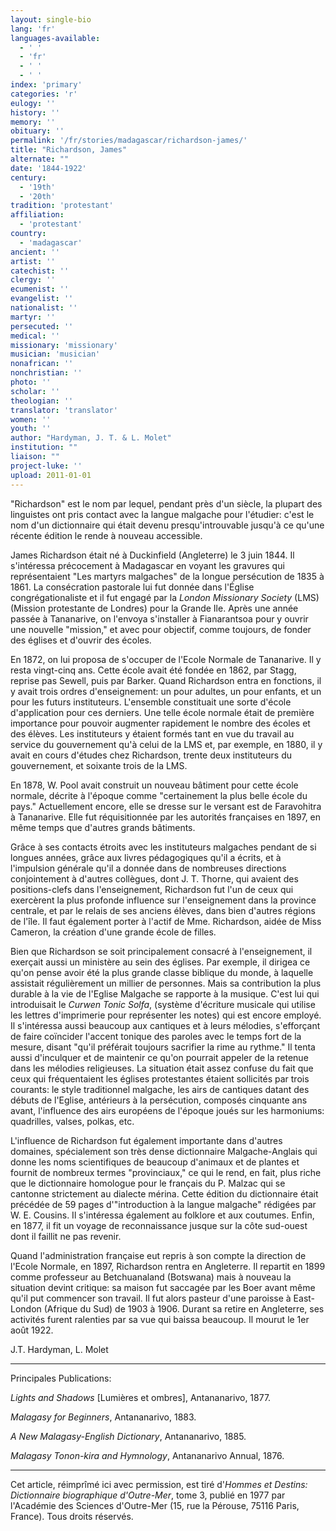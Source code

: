 ```yaml
---
layout: single-bio
lang: 'fr'
languages-available:
  - ' '
  - 'fr'
  - ' '
  - ' '
index: 'primary'
categories: 'r'
eulogy: ''
history: ''
memory: ''
obituary: ''
permalink: '/fr/stories/madagascar/richardson-james/'
title: "Richardson, James"
alternate: ""
date: '1844-1922'
century:
  - '19th'
  - '20th'
tradition: 'protestant'
affiliation:
  - 'protestant'
country:
  - 'madagascar'
ancient: ''
artist: ''
catechist: ''
clergy: ''
ecumenist: ''
evangelist: ''
nationalist: ''
martyr: ''
persecuted: ''
medical: ''
missionary: 'missionary'
musician: 'musician'
nonafrican: ''
nonchristian: ''
photo: ''
scholar: ''
theologian: ''
translator: 'translator'
women: ''
youth: ''
author: "Hardyman, J. T. & L. Molet"
institution: ""
liaison: ""
project-luke: ''
upload: 2011-01-01
---
```




"Richardson" est le nom par lequel, pendant près d'un siècle, la plupart des linguistes ont pris contact avec la langue malgache pour l'étudier: c'est le nom d'un dictionnaire qui était devenu presqu'introuvable jusqu'à ce qu'une récente édition le rende à nouveau accessible.

James Richardson était né à Duckinfield (Angleterre) le 3 juin 1844. Il s'intéressa précocement à Madagascar en voyant les gravures qui représentaient "Les martyrs malgaches" de la longue persécution de 1835 à 1861. La consécration pastorale lui fut donnée dans l'Église congrégationaliste et il fut engagé par la *London Missionary Society* (LMS) (Mission protestante de Londres) pour la Grande Ile. Après une année passée à Tananarive, on l'envoya s'installer à Fianarantsoa pour y ouvrir une nouvelle "mission," et avec pour objectif, comme toujours, de fonder des églises et d'ouvrir des écoles.

En 1872, on lui proposa de s'occuper de l'Ecole Normale de Tananarive. Il y resta vingt-cinq ans. Cette école avait été fondée en 1862, par Stagg, reprise pas Sewell, puis par Barker. Quand Richardson entra en fonctions, il y avait trois ordres d'enseignement: un pour adultes, un pour enfants, et un pour les futurs instituteurs. L'ensemble constituait une sorte d'école d'application pour ces derniers. Une telle école normale était de première importance pour pouvoir augmenter rapidement le nombre des écoles et des élèves. Les instituteurs y étaient formés tant en vue du travail au service du gouvernement qu'à celui de la LMS et, par exemple, en 1880, il y avait en cours d'études chez Richardson, trente deux instituteurs du gouvernement, et soixante trois de la LMS.

En 1878, W. Pool avait construit un nouveau bâtiment pour cette école normale, décrite à l'époque comme "certainement la plus belle école du pays." Actuellement encore, elle se dresse sur le versant est de Faravohitra à Tananarive. Elle fut réquisitionnée par les autorités françaises en 1897, en même temps que d'autres grands bâtiments.

Grâce à ses contacts étroits avec les instituteurs malgaches pendant de si longues années, grâce aux livres pédagogiques qu'il a écrits, et à l'impulsion générale qu'il a donnée dans de nombreuses directions conjointement à d'autres collègues, dont J. T. Thorne, qui avaient des positions-clefs dans l'enseignement, Richardson fut l'un de ceux qui exercèrent la plus profonde influence sur l'enseignement dans la province centrale, et par le relais de ses anciens élèves, dans bien d'autres régions de l'île. Il faut également porter à l'actif de Mme. Richardson, aidée de Miss Cameron, la création d'une grande école de filles.

Bien que Richardson se soit principalement consacré à l'enseignement, il exerçait aussi un ministère au sein des églises. Par exemple, il dirigea ce qu'on pense avoir été la plus grande classe biblique du monde, à laquelle assistait régulièrement un millier de personnes. Mais sa contribution la plus durable à la vie de l'Eglise Malgache se rapporte à la musique. C'est lui qui introduisait le *Curwen Tonic Solfa*, (système d'écriture musicale qui utilise les lettres d'imprimerie pour représenter les notes) qui est encore employé. Il s'intéressa aussi beaucoup aux cantiques et à leurs mélodies, s'efforçant de faire coïncider l'accent tonique des paroles avec le temps fort de la mesure, disant "qu'il préférait toujours sacrifier la rime au rythme." Il tenta aussi d'inculquer et de maintenir ce qu'on pourrait appeler de la retenue dans les mélodies religieuses. La situation était assez confuse du fait que ceux qui fréquentaient les églises protestantes étaient sollicités par trois courants: le style traditionnel malgache, les airs de cantiques datant des débuts de l'Eglise, antérieurs à la persécution, composés cinquante ans avant, l'influence des airs européens de l'époque joués sur les harmoniums: quadrilles, valses, polkas, etc.

L'influence de Richardson fut également importante dans d'autres domaines, spécialement son très dense dictionnaire Malgache-Anglais qui donne les noms scientifiques de beaucoup d'animaux et de plantes et fournit de nombreux termes "provinciaux," ce qui le rend, en fait, plus riche que le dictionnaire homologue pour le français du P. Malzac qui se cantonne strictement au dialecte mérina. Cette édition du dictionnaire était précédée de 59 pages d'"introduction à la langue malgache" rédigées par W. E. Cousins. Il s'intéressa également au folklore et aux coutumes. Enfin, en 1877, il fit un voyage de reconnaissance jusque sur la côte sud-ouest dont il faillit ne pas revenir.

Quand l'administration française eut repris à son compte la direction de l'Ecole Normale, en 1897, Richardson rentra en Angleterre. Il repartit en 1899 comme professeur au Betchuanaland (Botswana) mais à nouveau la situation devint critique: sa maison fut saccagée par les Boer avant même qu'il put commencer son travail. Il fut alors pasteur d'une paroisse à East-London (Afrique du Sud) de 1903 à 1906. Durant sa retire en Angleterre, ses activités furent ralenties par sa vue qui baissa beaucoup. Il mourut le 1er août 1922.

J.T. Hardyman, L. Molet

---

Principales Publications:

*Lights and Shadows* [Lumières et ombres], Antananarivo, 1877.

*Malagasy for Beginners*, Antananarivo, 1883.

*A New Malagasy-English Dictionary*, Antananarivo, 1885.

*Malagasy Tonon-kira and Hymnology*, Antananarivo Annual, 1876.

---

Cet article, réimprîmé ici avec permission, est tiré d'*Hommes et Destins: Dictionnaire biographique d'Outre-Mer*, tome 3, publié en 1977 par l'Académie des Sciences d'Outre-Mer (15, rue la Pérouse, 75116 Paris, France). Tous droits réservés.
